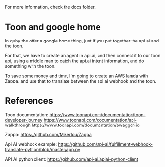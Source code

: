 
For more information, check the docs folder.

# Toon and google home

In quby the offer a google home thing, just if you put together
the api.ai and the toon. 

For that, we have to create an agent in api.ai, and then connect it to our
toon api, using a middle man to catch the api.ai intent information,
and do something with the toon.

To save some money and time, I'm going to create an AWS lamda with Zappa, and
use that to translate between the api ai webhook and the toon.


# References

Toon documentation:
https://www.toonapi.com/documentation/toon-developer-journey
https://www.toonapi.com/documentation/api-walkthrough
https://www.toonapi.com/documentation/swagger-io



Zappa:  https://github.com/Miserlou/Zappa

Api AI webhook example: https://github.com/api-ai/fulfillment-webhook-translate-python/blob/master/app.py

API AI python client: https://github.com/api-ai/apiai-python-client

